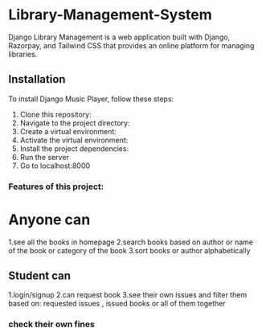 # Library-Management-System
Django Library Management is a web application built with Django, Razorpay, and Tailwind CSS that provides an online platform for managing libraries.
## Installation 
To install Django Music Player, follow these steps:
1. Clone this repository:
2. Navigate to the project directory:
3. Create a virtual environment:
4. Activate the virtual environment:
5. Install the project dependencies:
6. Run the server
7. Go to localhost:8000
### Features of this project:
# Anyone can
1.see all the books in homepage
2.search books based on author or name of the book or category of the book
3.sort books or author alphabetically
## Student can
1.login/signup
2.can request book
3.see their own issues and filter them based on:
  requested issues ,
  issued books or
  all of them together
### check their own fines   
